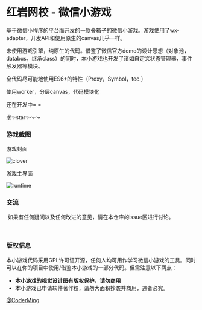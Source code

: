# 红岩网校 - 微信小游戏



基于微信小程序的平台而开发的一款叠箱子的微信小游戏。游戏使用了wx-adapter，开发API和使用原生的canvas几乎一样。

未使用游戏引擎，纯原生的代码。借鉴了微信官方demo的设计思想（对象池，databus，继承class）的同时，本小游戏也开发了诸如自定义状态管理器，事件触发器等模块。

全代码尽可能地使用ES6+的特性（Proxy，Symbol，tec.）

使用worker，分层canvas，代码模块化



还在开发中= =

求✨star✨～～



### 游戏截图

游戏封面

![clover](https://wx.idsbllp.cn/extension/img/xyx-images/assets/clover.jpg)

游戏主界面

![runtime](https://wx.idsbllp.cn/extension/img/xyx-images/assets/runtime.png)



### 交流

​	如果有任何疑问以及任何改进的意见，请在本仓库的issue区进行讨论。

​	

### 版权信息

​	本小游戏代码采用GPL许可证开源，任何人均可用作学习微信小游戏的工具。同时可以在你的项目中使用/借鉴本小游戏的一部分代码。但需注意以下两点：

- **本小游戏的视觉设计图有版权保护，请勿商用**
- 本小游戏已申请软件著作权，请勿大面积抄袭并商用，违者必究。



[@CoderMing](https://github.com/coderming)